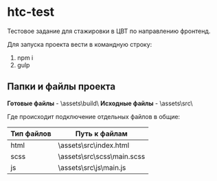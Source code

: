 # htc-test
Тестовое задание для стажировки в ЦВТ по направлению фронтенд. 

Для запуска проекта вести в командную строку: 
1. npm i 
2. gulp 


Папки и файлы проекта
-----------------------------------
**Готовые файлы**   -  \assets\build\ 
**Исходные файлы**  -  \assets\src\ 


Где происходит подключение отдельных файлов в общие:

Тип файлов               | Путь к файлам 
-------------------------|----------------------
html					 | \assets\src\index.html
scss      				 | \assets\src\scss\main.scss
js  					 | \assets\src\js\main.js






